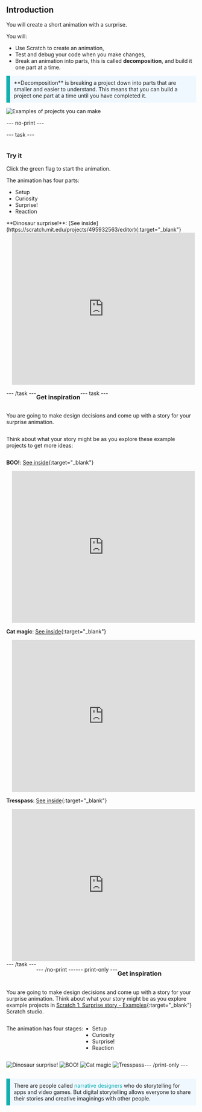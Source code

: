 ## Introduction

You will create a short animation with a surprise.

You will:

+ Use Scratch to create an animation,
+ Test and debug your code when you make changes,
+ Break an animation into parts, this is called **decomposition**, and build it one part at a time.

<p style="border-left: solid; border-width:10px; border-color: #0faeb0; background-color: aliceblue; padding: 10px;">
**Decomposition** is breaking a project down into parts that are smaller and easier to understand. This means that you can build a project one part at a time until you have completed it. 
</p>

![Examples of projects you can make](images/surprise-example.png)

--- no-print ---

--- task ---

<div style="display: flex; flex-wrap: wrap">
<div style="flex-basis: 200px; flex-grow: 1">  

### Try it 

Click the green flag to start the animation.

The animation has four parts:
+ Setup
+ Curiosity
+ Surprise!
+ Reaction

</div>
<div>
**Dinosaur surprise!**: [See inside](https://scratch.mit.edu/projects/495932563/editor){:target="_blank"}
<div class="scratch-preview" style="margin-left: 15px;">
  <iframe allowtransparency="true" width="485" height="402" src="https://scratch.mit.edu/projects/embed/495932563/?autostart=false" frameborder="0"></iframe>
</div>

</div>

--- /task ---

### Get inspiration

--- task ---

You are going to make design decisions and come up with a story for your surprise animation.

Think about what your story might be as you explore these example projects to get more ideas:

**BOO!**: [See inside](https://scratch.mit.edu/projects/498655116/editor){:target="_blank"}
<div class="scratch-preview" style="margin-left: 15px;">
  <iframe allowtransparency="true" width="485" height="402" src="https://scratch.mit.edu/projects/embed/498655116/?autostart=false" frameborder="0"></iframe>
</div>

**Cat magic**: [See inside](https://scratch.mit.edu/projects/498615133/editor){:target="_blank"}
<div class="scratch-preview" style="margin-left: 15px;">
  <iframe allowtransparency="true" width="485" height="402" src="https://scratch.mit.edu/projects/embed/498615133/?autostart=false" frameborder="0"></iframe>
</div>

**Tresspass**: [See inside](https://scratch.mit.edu/projects/498616008/editor){:target="_blank"}
<div class="scratch-preview" style="margin-left: 15px;">
  <iframe allowtransparency="true" width="485" height="402" src="https://scratch.mit.edu/projects/embed/498616008/?autostart=false" frameborder="0"></iframe>
</div>
--- /task ---

--- /no-print ---

--- print-only ---

### Get inspiration

You are going to make design decisions and come up with a story for your surprise animation. Think about what your story might be as you explore example projects in [Scratch 1: Surprise story - Examples](https://scratch.mit.edu/studios/29075822/){:target="_blank"} Scratch studio.

The animation has four stages:
+ Setup
+ Curiosity
+ Surprise!
+ Reaction

![Dinosaur surprise!](images/dinosaur-surprise.png) ![BOO!](images/boo.png) ![Cat magic](images/cat-magic.png) ![Tresspass](images/tresspass.png)

--- /print-only ---

<p style="border-left: solid; border-width:10px; border-color: #0faeb0; background-color: aliceblue; padding: 10px;">
There are people called <span style="color: #0faeb0">narrative designers</span> who do storytelling for apps and video games. But digital storytelling allows everyone to share their stories and creative imaginings with other people.
</p>
 
